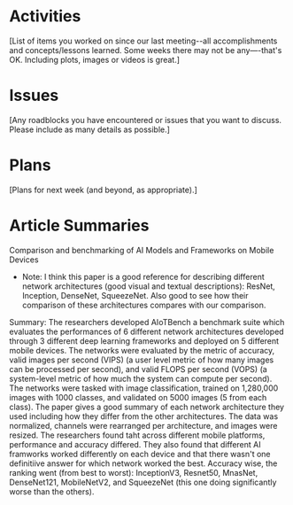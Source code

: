 # Activities

[List of items you worked on since our last meeting--all accomplishments and concepts/lessons learned. Some weeks there may not be any—-that's OK.  Including plots, images or videos is great.]

# Issues

[Any roadblocks you have encountered or issues that you want to discuss.  Please include as many details as possible.]

# Plans

[Plans for next week (and beyond, as appropriate).]

# Article Summaries

Comparison and benchmarking of AI Models and Frameworks on Mobile Devices

* Note: I think this paper is a good reference for describing different network architectures (good visual and textual descriptions): ResNet, Inception, DenseNet, SqueezeNet. Also good to see how their comparison of these architectures compares with our comparison.

Summary: The researchers developed AIoTBench a benchmark suite which evaluates the performances of 6 different network architectures developed through 3 different deep learning frameworks and deployed on 5 different mobile devices. The networks were evaluated by the metric of accuracy, valid images per second (VIPS) (a user level metric of how many images can be processed per second), and valid FLOPS per second (VOPS) (a system-level metric of how much the system can compute per second). The networks were tasked with image classification, trained on 1,280,000 images with 1000 classes, and validated on 5000 images (5 from each class). The paper gives a good summary of each network architecture they used including how they differ from the other architectures. The data was normalized, channels were rearranged per architecture, and images were resized. The researchers found taht across different mobile platforms, performance and accuracy differed. They also found that different AI framworks worked differently on each device and that there wasn't one definitiive answer for which network worked the best. Accuracy wise, the ranking went (from best to worst): InceptionV3, Resnet50, MnasNet, DenseNet121, MobileNetV2, and SqueezeNet (this one doing significantly worse than the others). 
